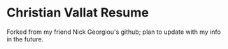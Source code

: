 # Christian Vallat Resume
Forked from my friend Nick Georgiou's github; plan to update with my info in the future.
